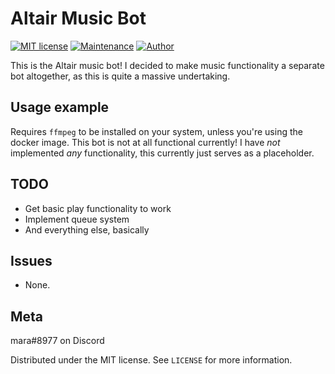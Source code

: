 # Altair Music Bot
[![MIT license](https://img.shields.io/badge/License-MIT-blue.svg)](https://lbesson.mit-license.org/)
[![Maintenance](https://img.shields.io/badge/Maintained%3F-somewhat-yellow.svg)](https://github.com/tatsumara/altair-music/graphs/commit-activity)
[![Author](https://img.shields.io/badge/Author-tatsumara-purple.svg)](https://shields.io/)

This is the Altair music bot! I decided to make music functionality a separate bot altogether, as this is quite a massive undertaking.

## Usage example
Requires ``ffmpeg`` to be installed on your system, unless you're using the docker image.
This bot is not at all functional currently! I have *not* implemented *any* functionality, this currently just serves as a placeholder.
## TODO
* Get basic play functionality to work
* Implement queue system
* And everything else, basically
## Issues
* None.
## Meta
mara#8977 on Discord

Distributed under the MIT license. See ``LICENSE`` for more information.